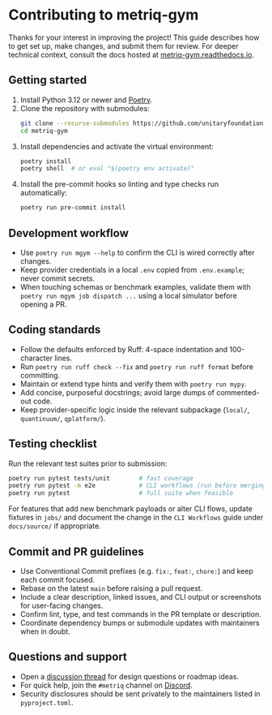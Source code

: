 # Contributing to metriq-gym

Thanks for your interest in improving the project! This guide describes how to get set up, make changes, and submit them for review. For deeper technical context, consult the docs hosted at [metriq-gym.readthedocs.io](https://metriq-gym.readthedocs.io/).

## Getting started

1. Install Python 3.12 or newer and [Poetry](https://python-poetry.org/docs/#installation).
2. Clone the repository with submodules:
   ```sh
   git clone --recurse-submodules https://github.com/unitaryfoundation/metriq-gym.git
   cd metriq-gym
   ```
3. Install dependencies and activate the virtual environment:
   ```sh
   poetry install
   poetry shell  # or eval "$(poetry env activate)"
   ```
4. Install the pre-commit hooks so linting and type checks run automatically:
   ```sh
   poetry run pre-commit install
   ```

## Development workflow

- Use `poetry run mgym --help` to confirm the CLI is wired correctly after changes.
- Keep provider credentials in a local `.env` copied from `.env.example`; never commit secrets.
- When touching schemas or benchmark examples, validate them with `poetry run mgym job dispatch ...` using a local simulator before opening a PR.

## Coding standards

- Follow the defaults enforced by Ruff: 4-space indentation and 100-character lines.
- Run `poetry run ruff check --fix` and `poetry run ruff format` before committing.
- Maintain or extend type hints and verify them with `poetry run mypy`.
- Add concise, purposeful docstrings; avoid large dumps of commented-out code.
- Keep provider-specific logic inside the relevant subpackage (`local/`, `quantinuum/`, `qplatform/`).

## Testing checklist

Run the relevant test suites prior to submission:

```sh
poetry run pytest tests/unit        # fast coverage
poetry run pytest -m e2e            # CLI workflows (run before merging)
poetry run pytest                   # full suite when feasible
```

For features that add new benchmark payloads or alter CLI flows, update fixtures in `jobs/` and document the change in the `CLI Workflows` guide under `docs/source/` if appropriate.

## Commit and PR guidelines

- Use Conventional Commit prefixes (e.g. `fix:`, `feat:`, `chore:`) and keep each commit focused.
- Rebase on the latest `main` before raising a pull request.
- Include a clear description, linked issues, and CLI output or screenshots for user-facing changes.
- Confirm lint, type, and test commands in the PR template or description.
- Coordinate dependency bumps or submodule updates with maintainers when in doubt.

## Questions and support

- Open a [discussion thread](https://github.com/unitaryfoundation/metriq-gym/discussions) for design questions or roadmap ideas.
- For quick help, join the `#metriq` channel on [Discord](http://discord.unitary.foundation).
- Security disclosures should be sent privately to the maintainers listed in `pyproject.toml`.
